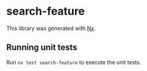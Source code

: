 # search-feature

This library was generated with [Nx](https://nx.dev).

## Running unit tests

Run `nx test search-feature` to execute the unit tests.
